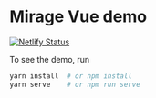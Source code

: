 # Mirage Vue demo

[![Netlify Status](https://api.netlify.com/api/v1/badges/1d4aa665-ac38-4fb1-996e-6de242c0800a/deploy-status)](https://app.netlify.com/sites/mirage-vue-demo/deploys)

To see the demo, run

```sh
yarn install  # or npm install
yarn serve    # or npm run serve
```
